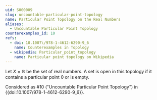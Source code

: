 ```yaml
---
uid: S000009
slug: uncountable-particular-point-topology
name: Particular Point Topology on the Real Numbers
aliases:
  - Uncountable Particular Point Topology
counterexamples_id: 10
refs:
  - doi: 10.1007\/978-1-4612-6290-9_6
    name: Counterexamples in Topology
  - wikipedia: Particular_point_topology
    name: Particular point topology on Wikipedia
---
```


Let $X=\mathbb R$ be the set of real numbers. A set is open in this
topology if it contains a particular point $0$ or is empty.

Considered as #10 ("Uncountable Particular Point Topology")
in {{doi:10.1007\/978-1-4612-6290-9_6}}.
